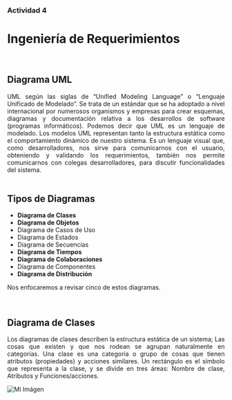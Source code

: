 ### Actividad 4

# Ingeniería de Requerimientos

&nbsp;

## Diagrama UML

<div style="text-align: justify">
UML según las siglas de “Unified Modeling Language” o “Lenguaje Unificado de Modelado”. Se trata de un estándar que se ha adoptado a nivel internacional por numerosos organismos y empresas para crear esquemas, diagramas y documentación relativa a los desarrollos de software (programas informáticos).
Podemos decir que UML es un lenguaje de modelado.  Los modelos UML representan tanto la estructura estática como el comportamiento dinámico de nuestro sistema. Es un lenguaje visual que, como desarrolladores, nos sirve para comunicarnos con el usuario, obteniendo y validando los requerimientos,  también nos permite comunicarnos con colegas desarrolladores, para discutir funcionalidades del sistema.
</div>
&nbsp;

## Tipos de Diagramas

- **Diagrama de Clases**
- **Diagrama de Objetos**
- Diagrama de Casos de Uso
- Diagrama de Estados
- Diagrama de Secuencias
- **Diagrama de Tiempos**
- **Diagrama de Colaboraciones**
- Diagrama de Componentes
- **Diagrama de Distribución**

<div style="text-align: justify">
Nos enfocaremos a revisar cinco de estos diagramas. </div>

&nbsp;

## Diagrama de Clases

<div style="text-align: justify">
Los diagramas de clases describen la estructura estática de un sistema; Las cosas que existen y que nos rodean se agrupan naturalmente en
categorías. Una clase es una categoría o grupo de cosas que tienen
atributos (propiedades) y acciones similares. Un rectángulo es el símbolo que representa a la clase, y se divide en tres áreas: Nombre de clase, Atributos y Funciones/acciones.
</div>

![Mi Imágen](/archivos/individual/actividad-04/clases.jpeg) 

